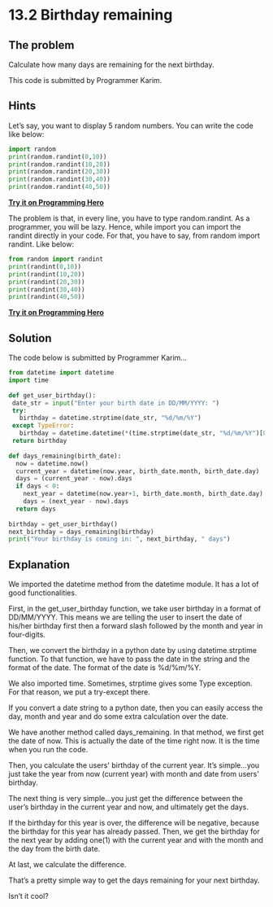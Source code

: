 # 13.2 Birthday remaining

## The problem
Calculate how many days are remaining for the next birthday.

This code is submitted by Programmer Karim.

## Hints
Let’s say, you want to display 5 random numbers. You can write the code like below:

```python
import random
print(random.randint(0,10))
print(random.randint(10,20))
print(random.randint(20,30))
print(random.randint(30,40))
print(random.randint(40,50))
```
 
**[Try it on Programming Hero](https://play.google.com/store/apps/details?id=com.learnprogramming.codecamp)**


The problem is that, in every line, you have to type random.randint. As a programmer, you will be lazy. Hence, while import you can import the randint directly in your code. For that, you have to say, from random import randint. Like below:

```python
from random import randint
print(randint(0,10))
print(randint(10,20))
print(randint(20,30))
print(randint(30,40))
print(randint(40,50))
```
 
**[Try it on Programming Hero](https://play.google.com/store/apps/details?id=com.learnprogramming.codecamp)**

## Solution
The code below is submitted by Programmer Karim...

```python
from datetime import datetime
import time
 
def get_user_birthday():
 date_str = input("Enter your birth date in DD/MM/YYYY: ")
 try:
   birthday = datetime.strptime(date_str, "%d/%m/%Y")
 except TypeError:
   birthday = datetime.datetime(*(time.strptime(date_str, "%d/%m/%Y")[0:6]))
 return birthday
 
def days_remaining(birth_date):
  now = datetime.now()
  current_year = datetime(now.year, birth_date.month, birth_date.day)
  days = (current_year - now).days
  if days < 0:
    next_year = datetime(now.year+1, birth_date.month, birth_date.day)
    days = (next_year - now).days
  return days
 
birthday = get_user_birthday()
next_birthday = days_remaining(birthday)
print("Your birthday is coming in: ", next_birthday, " days")
```

## Explanation
We imported the datetime method from the datetime module. It has a lot of good functionalities.

First, in the get_user_birthday function, we take user birthday in a format of DD/MM/YYYY. This means we are telling the user to insert the date of his/her birthday first then a forward slash followed by the month and year in four-digits. 

Then, we convert the birthday in a python date by using datetime.strptime function. To that function, we have to pass the date in the string and the format of the date. The format of the date is %d/%m/%Y. 


We also imported time. Sometimes, strptime gives some Type exception. For that reason, we put a  try-except there.


If you convert a date string to a python date, then you can easily access the day, month and year and do some extra calculation over the date. 

We have another method called days_remaining. In that method, we first get the date of now. This is actually the date of the time right now. It is the time when you run the code.

Then, you calculate the users' birthday of the current year. It’s simple...you just take the year from now (current year) with month and date from users' birthday. 

The next thing is very simple...you just get the difference between the user’s birthday in the current year and now, and ultimately get the days. 

If the birthday for this year is over, the difference will be negative, because the birthday for this year has already passed. Then, we get the birthday for the next year by adding one(1) with the current year and with the month and the day from the birth date. 

At last, we calculate the difference. 

That’s a pretty simple way to get the days remaining for your next birthday.

Isn’t it cool? 
